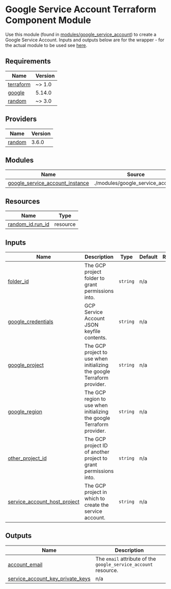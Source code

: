 # Google Service Account Terraform Component Module

Use this module (found in [modules/google_service_account](./modules/google_service_account)) to create a Google Service
Account. Inputs and outputs below are for the wrapper - for the actual module to be used see [here](./modules/google_service_account).

<!-- BEGIN_TF_DOCS -->
## Requirements

| Name | Version |
|------|---------|
| <a name="requirement_terraform"></a> [terraform](#requirement\_terraform) | ~> 1.0 |
| <a name="requirement_google"></a> [google](#requirement\_google) | 5.14.0 |
| <a name="requirement_random"></a> [random](#requirement\_random) | ~> 3.0 |

## Providers

| Name | Version |
|------|---------|
| <a name="provider_random"></a> [random](#provider\_random) | 3.6.0 |

## Modules

| Name | Source | Version |
|------|--------|---------|
| <a name="module_google_service_account_instance"></a> [google\_service\_account\_instance](#module\_google\_service\_account\_instance) | ./modules/google_service_account | n/a |

## Resources

| Name | Type |
|------|------|
| [random_id.run_id](https://registry.terraform.io/providers/hashicorp/random/latest/docs/resources/id) | resource |

## Inputs

| Name | Description | Type | Default | Required |
|------|-------------|------|---------|:--------:|
| <a name="input_folder_id"></a> [folder\_id](#input\_folder\_id) | The GCP project folder to grant permissions into. | `string` | n/a | yes |
| <a name="input_google_credentials"></a> [google\_credentials](#input\_google\_credentials) | GCP Service Account JSON keyfile contents. | `string` | n/a | yes |
| <a name="input_google_project"></a> [google\_project](#input\_google\_project) | The GCP project to use when initializing the google Terraform provider. | `string` | n/a | yes |
| <a name="input_google_region"></a> [google\_region](#input\_google\_region) | The GCP region to use when initializing the google Terraform provider. | `string` | n/a | yes |
| <a name="input_other_project_id"></a> [other\_project\_id](#input\_other\_project\_id) | The GCP project ID of another project to grant permissions into. | `string` | n/a | yes |
| <a name="input_service_account_host_project"></a> [service\_account\_host\_project](#input\_service\_account\_host\_project) | The GCP project in which to create the service account. | `string` | n/a | yes |

## Outputs

| Name | Description |
|------|-------------|
| <a name="output_account_email"></a> [account\_email](#output\_account\_email) | The `email` attribute of the `google_service_account` resource. |
| <a name="output_service_account_key_private_keys"></a> [service\_account\_key\_private\_keys](#output\_service\_account\_key\_private\_keys) | n/a |
<!-- END_TF_DOCS -->
